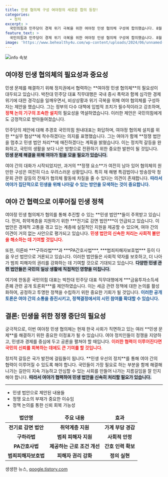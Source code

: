 ```yaml
---
title: 민생 협의체 구성 여야정의 새로운 합의 등장!
categories:
  - 정치
excerpt: >
  국민의힘과 민주당이 경제 위기 극복을 위한 여야정 민생 협의체 구성에 합의했습니다. 8월 임시국회에서 정쟁 대신 민생 법안 우선 처리를 다짐했지만, 여전히 갈등 요소가 남아 있습니다. 클릭하여 자세한 내용을 확인하세요!
feature_text: >
  국민의힘과 민주당이 경제 위기 극복을 위한 여야정 민생 협의체 구성에 합의했습니다. 8월 임시국회에서 정쟁 대신 민생 법안 우선 처리를 다짐했지만, 여전히 갈등 요소가 남아 있습니다. 클릭하여 자세한 내용을 확인하세요!
image: 'https://www.behealthy4u.com/wp-content/uploads/2024/06/unnamed-file.png'
---
```


<p><img src="https://www.behealthy4u.com/wp-content/uploads/2024/06/unnamed-file.png" alt="info 속보" /></p>

<h2 data-ke-size="size26">여야정 민생 협의체의 필요성과 중요성</h2>

<p data-ke-size="size16">민생 문제를 해결하기 위해 정치권에서 협력하는 **여야정 민생 협의체**의 필요성이 대두되고 있습니다. 박찬대 민주당 대표 직무대행은 국내 증시 폭락과 함께 심각한 경제 위기에 대한 경각심을 일깨우면서, 비상상황과 위기 극복을 위해 여야 협의체를 구성하자는 제안을 했습니다. 그는 정부의 다수 대책에 입법적 조치가 필수적이라고 강조하며, <b><span style="color: #ee2323;">정책 논의 기구의 조속한 설치</span></b>의 필요성을 역설하였습니다. 이러한 제안은 국민의힘에게도 긍정적으로 받아들여졌습니다.</p>

<p data-ke-size="size16">민주당의 제안에 대해 추경호 국민의힘 원내대표는 화답하며, 여야정 협의체 설치를 위한 **실무 협상**에 착수하겠다는 의지를 표명했습니다. 그는 여야가 함께 **정쟁 법안을 멈추고 민생 법안 처리**에 매진하겠다는 계획을 밝혔습니다. 이는 정치적 갈등을 완화하고, 국민의 생활을 보다 나은 방향으로 전환하기 위한 중요한 발판이 될 것입니다. <b><span style="background-color: #21538527;">민생 문제 해결을 위해 여야가 힘을 모을 필요가 있습니다.</span></b> </p>

<p data-ke-size="size16">여야 간의 대화가 시작되었지만, 과거의 **정쟁 요소**가 여전히 남아 있어 협의체의 원만한 구성은 여전히 다소 우려스러운 상황입니다. 특히 채 해병 특검법이나 방송장악 청문회 관련 갈등의 잔재가 협의체 활동에 차질을 줄 수 있다는 의견이 존재합니다. <b><span style="color: #1a5490;">따라서 여야가 집단적으로 민생을 위해 나아갈 수 있는 방안을 모색하는 것이 중요합니다.</span></b></p>

<h2>여야 간 협력으로 이루어질 민생 정책</h2>

<p data-ke-size="size16">여야정 민생 협의체가 협의를 통해 추진할 수 있는 **민생 법안**들이 주목받고 있습니다. 먼저, 취약계층을 지원하기 위한 ***전기료 감면 법안***이 언급되고 있습니다. 이 법안은 경제적 고통을 겪고 있는 계층에 실질적인 지원을 제공할 수 있으며, 여야 간의 이견이 거의 없는 사안으로 평가되고 있습니다. <b><span style="color: #ee2323;">민생 법안의 신속한 처리는 사회적 불만을 해소하는 데 기여할 것입니다.</span></b></p>

<p data-ke-size="size16">또한, 이른바 ***구하라법***과 ***PA간호사법***, ***범죄피해자보호법*** 등이 다음 우선 법안으로 거론되고 있습니다. 이러한 법안들은 사회적 약자를 보호하고, 더 나아가 범죄 피해자의 권리를 강화하는 데 기여할 것으로 기대되고 있습니다. <b><span style="background-color: #21538527;">다양한 민생 관련 법안들은 국민의 일상 생활에 직접적인 영향을 미칩니다.</span></b></p>

<p data-ke-size="size16">여기에 한동훈 국민의힘 대표는 박찬대 민주당 대표 직무대행에게 ***금융투자소득세 존폐 관련 공개 토론회***를 제안하였습니다. 이는 세금 관련 정책에 대한 논의를 활성화하여, 공정하고 투명한 정책을 수립하기 위한 중요한 기회가 될 것입니다. <b><span style="color: #1a5490;">이러한 공개 토론은 여야 간의 소통을 증진시키고, 정책결정에서의 시민 참여를 확대할 수 있습니다.</span></b></p>

<h2>결론: 민생을 위한 정쟁 중단의 필요성</h2>

<p data-ke-size="size16">궁극적으로, 이번 여야정 민생 협의체는 현재 한국 사회가 직면하고 있는 여러 **민생 문제**를 해결하기 위한 중요한 이정표가 될 수 있습니다. 여야 정치인들이 정쟁을 지양하고, 민생과 경제를 중심에 두고 공론을 펼쳐야 할 때입니다. <b><span style="color: #ee2323;">이러한 협력이 이루어진다면 국민의 신뢰를 회복하는 데에도 큰 기여를 할 것입니다.</span></b></p>

<p data-ke-size="size16">정치적 갈등은 국가 발전에 걸림돌이 됩니다. **민생 우선의 정치**를 통해 여야 간의 협력이 이루어질 수 있도록 해야 합니다. 국민들이 가장 필요로 하는 부분을 함께 해결해 나가는 길만이 지속 가능하고 안심할 수 있는 사회를 만들어 나가는 지름길임을 잘 인지해야 합니다. <b><span style="background-color: #21538527;">따라서 여야가 협력하여 민생 법안을 신속히 처리할 필요가 있습니다.</span></b></p>

<hr>

<ul>
    <li>민생 법안으로 제안된 내용들</li>
    <li>정쟁 요소의 부재가 중요한 이슈임</li>
    <li>정책 논의를 통한 신뢰 회복 가능성</li>
</ul>

<table style="width: 100%;">
    <thead>
        <tr>
            <td style="text-align: center; height: 17px;"><b>법안명</b></td>
            <td style="text-align: center; height: 17px;"><b>주요 내용</b></td>
            <td style="text-align: center; height: 17px;"><b>효과</b></td>
        </tr>
    </thead>
    <tbody>
        <tr>
            <td style="text-align: center; height: 17px;"><b>전기료 감면 법안</b></td>
            <td style="text-align: center; height: 17px;"><b>취약계층 지원</b></td>
            <td style="text-align: center; height: 17px;"><b>가계 부담 경감</b></td>
        </tr>
        <tr>
            <td style="text-align: center; height: 17px;"><b>구하라법</b></td>
            <td style="text-align: center; height: 17px;"><b>범죄 피해자 지원</b></td>
            <td style="text-align: center; height: 17px;"><b>사회적 안정</b></td>
        </tr>
        <tr>
            <td style="text-align: center; height: 17px;"><b>PA간호사법</b></td>
            <td style="text-align: center; height: 17px;"><b>제공하는 근로 조건 개선</b></td>
            <td style="text-align: center; height: 17px;"><b>간호 인력 확보</b></td>
        </tr>
        <tr>
            <td style="text-align: center; height: 17px;"><b>범죄피해자보호법</b></td>
            <td style="text-align: center; height: 17px;"><b>피해자 권리 강화</b></td>
            <td style="text-align: center; height: 17px;"><b>정의 실현</b></td>
        </tr>
    </tbody>
</table>
생생한 뉴스, <a href="https://qoogle.tistory.com" rel="dofollow">qoogle.tistory.com</a>


